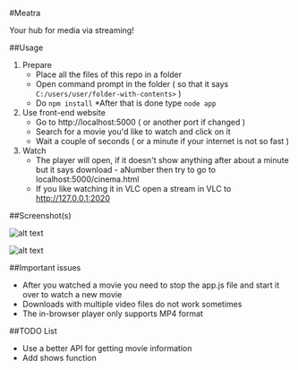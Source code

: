 #Meatra

Your hub for media via streaming!

##Usage

1. Prepare
	* Place all the files of this repo in a folder
	* Open command prompt in the folder ( so that it says `C:/users/user/folder-with-contents>` )
	* Do `npm install`
	*After that is done type `node app`
2. Use front-end website
	* Go to http://localhost:5000 ( or another port if changed )
	* Search for a movie you'd like to watch and click on it
	* Wait a couple of seconds ( or a minute if your internet is not so fast )
3. Watch
	* The player will open, if it doesn't show anything after about a minute but it says download - aNumber then try to go to localhost:5000/cinema.html
	* If you like watching it in VLC open a stream in VLC to http://127.0.0.1:2020

##Screenshot(s)

![alt text](http://oi58.tinypic.com/micpx1.jpg "Main Interface")

![alt text](http://oi60.tinypic.com/20z73mo.jpg "Other search results")

##Important issues

- After you watched a movie you need to stop the app.js file and start it over to watch a new movie
- Downloads with multiple video files do not work sometimes
- The in-browser player only supports MP4 format

##TODO List

- Use a better API for getting movie information
- Add shows function
